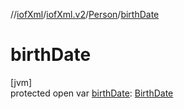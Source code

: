 //[iofXml](../../../index.md)/[iofXml.v2](../index.md)/[Person](index.md)/[birthDate](birth-date.md)

# birthDate

[jvm]\
protected open var [birthDate](birth-date.md): [BirthDate](../-birth-date/index.md)

